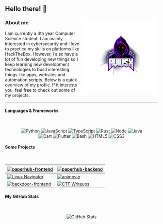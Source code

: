 ## Hello there! 👋
<img align="right" src="./images/transparent-logo.png">
<h3> About me </h3>
I am currently a 4th year Computer Science student. I am mainly interested in cybersecurity and I love to practice my skills on platforms like HackTheBox. However, I also have a lot of fun developing new things so I keep learning new development technologies to build interesting things like apps, websites and automation scripts. Below is a quick overview of my profile. If it interests you, feel free to check out some of my projects.

---
#### Languages & Frameworks
<br />
<p align="center">
  <img alt="Python" src="https://img.shields.io/badge/Python-282a35?style=for-the-badge&logo=python&logoColor=282a35&labelColor=9580ff" />
  <img alt="JavaScript" src="https://img.shields.io/badge/JavaScript-282a35?style=for-the-badge&logo=javascript&logoColor=282a35&labelColor=9580ff" />
  <img alt="TypeScript" src="https://img.shields.io/badge/TypeScript-282a35?style=for-the-badge&logo=typescript&logoColor=282a35&labelColor=9580ff" />
  <img alt="Rust" src="https://img.shields.io/badge/Rust-282a35?style=for-the-badge&logo=rust&logoColor=282a35&labelColor=9580ff" />
  <img alt="Node" src="https://img.shields.io/badge/Node.JS-282a35?style=for-the-badge&logo=node.js&logoColor=282a35&labelColor=9580ff" />
  <img alt="Java" src="https://img.shields.io/badge/Java-282a35?style=for-the-badge&logo=java&logoColor=282a35&labelColor=9580ff" />
   <br />
  <img alt="Dart" src="https://img.shields.io/badge/Dart-282a35?style=for-the-badge&logo=dart&logoColor=282a35&labelColor=9580ff" />
  <img alt="Flutter" src="https://img.shields.io/badge/Flutter-282a35?style=for-the-badge&logo=Flutter&logoColor=282a35&labelColor=9580ff" />
  <img alt="Bash" src="https://img.shields.io/badge/Bash-282a35?style=for-the-badge&logo=linux&logoColor=282a35&labelColor=9580ff" />
  <img alt="HTML5" src="https://img.shields.io/badge/html%205-282a35?style=for-the-badge&logo=html5&logoColor=282a35&labelColor=9580ff" />
  <img alt="CSS3" src="https://img.shields.io/badge/CSS%203-282a35?style=for-the-badge&logo=css3&logoColor=282a35&labelColor=9580ff" />
</p>

#### Some Projects
<br />

<a href="https://github.com/AviusX/paperhub-frontend"> <img align="center" alt="paperhub-frontend" src="https://github-readme-stats.vercel.app/api/pin/?username=AviusX&repo=paperhub-frontend&show_icons=true&theme=dracula&title_color=9580ff&text_color=fff&icon_color=42b463" /> </a> | <a href="https://github.com/AviusX/paperhub-backend"> <img align="center" alt="paperhub-backend" src="https://github-readme-stats.vercel.app/api/pin/?username=AviusX&repo=paperhub-backend&show_icons=true&theme=dracula&title_color=9580ff&text_color=fff&icon_color=42b463" /> </a>
--- | ---
<a href="https://github.com/AviusX/linux-navigator"> <img align="center" alt="Linux Navigator" src="https://github-readme-stats.vercel.app/api/pin/?username=AviusX&repo=linux-navigator&show_icons=true&theme=dracula&title_color=9580ff&text_color=fff&icon_color=42b463" /> </a> | <a href="https://github.com/AviusX/animovie"> <img align="center" alt="animovie" src="https://github-readme-stats.vercel.app/api/pin/?username=AviusX&repo=animovie&show_icons=true&theme=dracula&title_color=9580ff&text_color=fff&icon_color=42b463" /> </a>
<a href="https://github.com/BackdoorForum/backdoor-frontend"> <img align="center" alt="backdoor-frontend" src="https://github-readme-stats.vercel.app/api/pin/?username=BackdoorForum&repo=backdoor-frontend&show_icons=true&theme=dracula&title_color=9580ff&text_color=fff&icon_color=42b463" /> </a> | <a href="https://github.com/FrigidSec/CTFWriteups"> <img align="center" alt="CTF Writeups" src="https://github-readme-stats.vercel.app/api/pin/?username=FrigidSec&repo=CTFWriteups&show_icons=true&theme=dracula&title_color=9580ff&text_color=fff&icon_color=42b463" /> </a>

#### My GitHub Stats
<br>
<p align="center">
  <img alt="GitHub Stats" src="https://github-readme-stats.vercel.app/api?username=AviusX&show_icons=true&title_color=9580ff&icon_color=42b463&text_color=9f9f9f&bg_color=282a35" />
</p>
